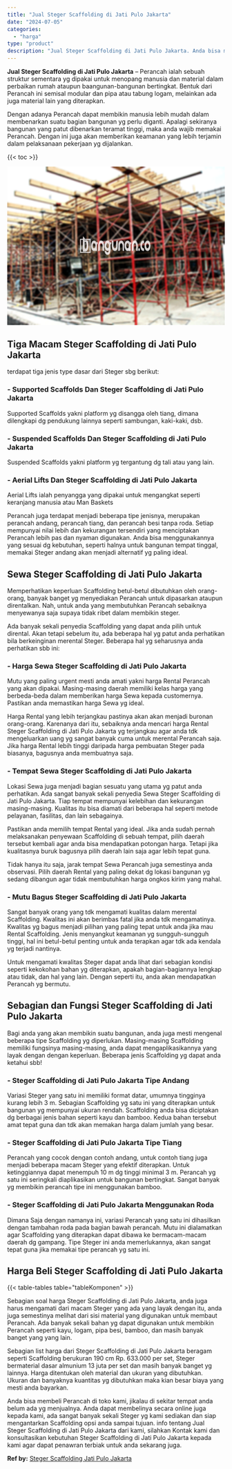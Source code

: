 ```yaml
---
title: "Jual Steger Scaffolding di Jati Pulo Jakarta"
date: "2024-07-05"
categories: 
  - "harga"
type: "product"
description: "Jual Steger Scaffolding di Jati Pulo Jakarta. Anda bisa membeli Perancah di toko kami, jikalau di sekitar tempat anda belum ada yg menjualnya. Anda dapat mem..."
---
```


**Jual Steger Scaffolding di Jati Pulo Jakarta** – Perancah ialah sebuah struktur sementara yg dipakai untuk menopang manusia dan material dalam perbaikan rumah ataupun baangunan-bangunan bertingkat. Bentuk dari Perancah ini semisal modular dan pipa atau tabung logam, melainkan ada juga material lain yang diterapkan.

Dengan adanya Perancah dapat membikin manusia lebih mudah dalam membenarkan suatu bagian bangunan yg perlu diganti. Apalagi sekiranya bangunan yang patut dibenarkan teramat tinggi, maka anda wajib memakai Perancah. Dengan ini juga akan memberikan keamanan yang lebih terjamin dalam pelaksanaan pekerjaan yg dijalankan.

{{< toc >}}

![Jual Steger Scaffolding di Jati Pulo Jakarta](/images/sewa-scaffolding-steger-21.png)

## Tiga Macam Steger Scaffolding di Jati Pulo Jakarta

terdapat tiga jenis type dasar dari Steger sbg berikut:

### \- Supported Scaffolds Dan Steger Scaffolding di Jati Pulo Jakarta

Supported Scaffolds yakni platform yg disangga oleh tiang, dimana dilengkapi dg pendukung lainnya seperti sambungan, kaki-kaki, dsb.

### \- Suspended Scaffolds Dan Steger Scaffolding di Jati Pulo Jakarta

Suspended Scaffolds yakni platform yg tergantung dg tali atau yang lain.

### \- Aerial Lifts Dan Steger Scaffolding di Jati Pulo Jakarta

Aerial Lifts ialah penyangga yang dipakai untuk mengangkat seperti keranjang manusia atau Man Baskets

Perancah juga terdapat menjadi beberapa tipe jenisnya, merupakan perancah andang, perancah tiang, dan perancah besi tanpa roda. Setiap mempunyai nilai lebih dan kekurangan tersendiri yang menciptakan Perancah lebih pas dan nyaman digunakan. Anda bisa menggunakannya yang sesuai dg kebutuhan, seperti halnya untuk bangunan tempat tinggal, memakai Steger andang akan menjadi alternatif yg paling ideal.

## Sewa Steger Scaffolding di Jati Pulo Jakarta

Memperhatikan keperluan Scaffolding betul-betul dibutuhkan oleh orang-orang, banyak banget yg menyediakan Perancah untuk dipasarkan ataupun direntalkan. Nah, untuk anda yang membutuhkan Perancah sebaiknya menyewanya saja supaya tidak ribet dalam membikin steger.

Ada banyak sekali penyedia Scaffolding yang dapat anda pilih untuk dirental. Akan tetapi sebelum itu, ada beberapa hal yg patut anda perhatikan bila berkeinginan merental Steger. Beberapa hal yg seharusnya anda perhatikan sbb ini:

### \- Harga Sewa Steger Scaffolding di Jati Pulo Jakarta

Mutu yang paling urgent mesti anda amati yakni harga Rental Perancah yang akan dipakai. Masing-masing daerah memiliki kelas harga yang berbeda-beda dalam memberikan harga Sewa kepada customernya. Pastikan anda memastikan harga Sewa yg ideal.

Harga Rental yang lebih terjangkau pastinya akan akan menjadi buronan orang-orang. Karenanya dari itu, sebaiknya anda mencari harga Rental Steger Scaffolding di Jati Pulo Jakarta yg terjangkau agar anda tdk mengeluarkan uang yg sangat banyak cuma untuk merental Perancah saja. Jika harga Rental lebih tinggi daripada harga pembuatan Steger pada biasanya, bagusnya anda membuatnya saja.

### \- Tempat Sewa Steger Scaffolding di Jati Pulo Jakarta

Lokasi Sewa juga menjadi bagian sesuatu yang utama yg patut anda perhatikan. Ada sangat banyak sekali penyedia Sewa Steger Scaffolding di Jati Pulo Jakarta. Tiap tempat mempunyai kelebihan dan kekurangan masing-masing. Kualitas itu bisa diamati dari beberapa hal seperti metode pelayanan, fasilitas, dan lain sebagainya.

Pastikan anda memilih tempat Rental yang ideal. Jika anda sudah pernah melaksanakan penyewaan Scaffolding di sebuah tempat, pilih daerah tersebut kembali agar anda bisa mendapatkan potongan harga. Tetapi jika kualitasnya buruk bagusnya pilih daerah lain saja agar lebih tepat guna.

Tidak hanya itu saja, jarak tempat Sewa Perancah juga semestinya anda observasi. Pilih daerah Rental yang paling dekat dg lokasi bangunan yg sedang dibangun agar tidak membutuhkan harga ongkos kirim yang mahal.

### \- Mutu Bagus Steger Scaffolding di Jati Pulo Jakarta

Sangat banyak orang yang tdk mengamati kualitas dalam merental Scaffolding. Kwalitas ini akan berimbas fatal jika anda tdk mengamatinya. Kwalitas yg bagus menjadi pilihan yang paling tepat untuk anda jika mau Rental Scaffolding. Jenis menyangkut keamanan yg sungguh-sungguh tinggi, hal ini betul-betul penting untuk anda terapkan agar tdk ada kendala yg terjadi nantinya.

Untuk mengamati kwalitas Steger dapat anda lihat dari sebagian kondisi seperti kekokohan bahan yg diterapkan, apakah bagian-bagiannya lengkap atau tidak, dan hal yang lain. Dengan seperti itu, anda akan mendapatkan Perancah yg bermutu.

## Sebagian dan Fungsi Steger Scaffolding di Jati Pulo Jakarta

Bagi anda yang akan membikin suatu bangunan, anda juga mesti mengenal beberapa tipe Scaffolding yg diperlukan. Masing-masing Scaffolding memiliki fungsinya masing-masing, anda dapat mengaplikasikannya yang layak dengan dengan keperluan. Beberapa jenis Scaffolding yg dapat anda ketahui sbb!

### \- Steger Scaffolding di Jati Pulo Jakarta Tipe Andang

Variasi Steger yang satu ini memiliki format datar, umumnya tingginya kurang lebih 3 m. Sebagian Scaffolding yg satu ini yang diterapkan untuk bangunan yg mempunyai ukuran rendah. Scaffolding anda bisa diciptakan dg berbagai jenis bahan seperti kayu dan bamboo. Kedua bahan tersebut amat tepat guna dan tdk akan memakan harga dalam jumlah yang besar.

### \- Steger Scaffolding di Jati Pulo Jakarta Tipe Tiang

Perancah yang cocok dengan contoh andang, untuk contoh tiang juga menjadi beberapa macam Steger yang efektif diterapkan. Untuk ketinggiannya dapat menempuh 10 m dg tinggi minimal 3 m. Perancah yg satu ini seringkali diaplikasikan untuk bangunan bertingkat. Sangat banyak yg membikin perancah tipe ini menggunakan bamboo.

### \- Steger Scaffolding di Jati Pulo Jakarta Menggunakan Roda

Dimana Saja dengan namanya ini, variasi Perancah yang satu ini dihasilkan dengan tambahan roda pada bagian bawah perancah. Mutu ini dialamatkan agar Scaffolding yang diterapkan dapat dibawa ke bermacam-macam daerah dg gampang. Tipe Steger ini anda memerlukannya, akan sangat tepat guna jika memakai tipe perancah yg satu ini.

## Harga Beli Steger Scaffolding di Jati Pulo Jakarta

{{< table-tables table="tableKomponen" >}}

Sebagian soal harga Steger Scaffolding di Jati Pulo Jakarta, anda juga harus mengamati dari macam Steger yang ada yang layak dengan itu, anda juga semestinya melihat dari sisi material yang digunakan untuk membaut Perancah. Ada banyak sekali bahan yg dapat digunakan untuk membikin Perancah seperti kayu, logam, pipa besi, bamboo, dan masih banyak banget yang yang lain.

Sebagian list harga dari Steger Scaffolding di Jati Pulo Jakarta beragam seperti Scaffolding berukuran 190 cm Rp. 633.000 per set, Steger bermaterial dasar almunium 13 juta per set dan masih banyak banget yg lainnya. Harga ditentukan oleh material dan ukuran yang dibutuhkan. Ukuran dan banyaknya kuantitas yg dibutuhkan maka kian besar biaya yang mesti anda bayarkan.

Anda bisa membeli Perancah di toko kami, jikalau di sekitar tempat anda belum ada yg menjualnya. Anda dapat membelinya secara online juga kepada kami, ada sangat banyak sekali Steger yg kami sediakan dan siap mengantarkan Scaffolding opsi anda sampai tujuan. info tentang Jual Steger Scaffolding di Jati Pulo Jakarta dari kami, silahkan Kontak kami dan konsultasikan kebutuhan Steger Scaffolding di Jati Pulo Jakarta kepada kami agar dapat penawran terbiak untuk anda sekarang juga.

**Ref by:** [Steger Scaffolding Jati Pulo Jakarta](https://id.wikipedia.org/wiki/Steger)
